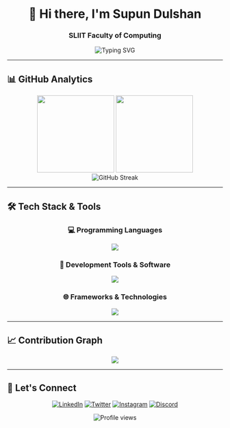 <div align="center">
  
# 👋 Hi there, I'm **Supun Dulshan**
### SLIIT Faculty of Computing
<img src="https://readme-typing-svg.herokuapp.com?font=Fira+Code&pause=1000&color=36BCF7&center=true&vCenter=true&width=435&lines=Full-Stack+Developer;Tech+Enthusiast;Problem+Solver;Always+Learning" alt="Typing SVG" />

</div>

---

## 📊 GitHub Analytics

<div align="center">
  <img height="180em" src="https://github-readme-stats.vercel.app/api?username=dulsh1&show_icons=true&theme=tokyonight&include_all_commits=true&count_private=true"/>
  <img height="180em" src="https://github-readme-stats.vercel.app/api/top-langs/?username=dulsh1&layout=compact&langs_count=8&theme=tokyonight"/>
</div>

<div align="center">
  <img src="https://github-readme-streak-stats.herokuapp.com/?user=dulsh1&theme=tokyonight&hide_border=true" alt="GitHub Streak" />
</div>

---

## 🛠️ Tech Stack & Tools

<div align="center">

### 💻 Programming Languages
<img src="https://skillicons.dev/icons?i=java,python,javascript,typescript,cpp,c,kotlin,r&theme=dark" />

### 🔧 Development Tools & Software
<img src="https://skillicons.dev/icons?i=git,github,vscode,visualstudio,androidstudio,eclipse,postman,linux&theme=dark" />

### 🌐 Frameworks & Technologies
<img src="https://skillicons.dev/icons?i=html,css,bootstrap,tailwind,react,nextjs,nodejs,expressjs,spring,mongodb,mysql,figma&theme=dark" />

</div>

---

## 📈 Contribution Graph

<div align="center">
  <img src="https://github-readme-activity-graph.vercel.app/graph?username=dulsh1&theme=tokyo-night&hide_border=true&area=true" />
</div>

---

## 🤝 Let's Connect

<div align="center">

[![LinkedIn](https://img.shields.io/badge/LinkedIn-0077B5?style=for-the-badge&logo=linkedin&logoColor=white)](https://www.linkedin.com/in/supun-dulshan/)
[![Twitter](https://img.shields.io/badge/Twitter-1DA1F2?style=for-the-badge&logo=twitter&logoColor=white)](https://twitter.com/dulsh1)
[![Instagram](https://img.shields.io/badge/Instagram-E4405F?style=for-the-badge&logo=instagram&logoColor=white)](https://www.instagram.com/dulsh1/)
[![Discord](https://img.shields.io/badge/Discord-7289DA?style=for-the-badge&logo=discord&logoColor=white)](https://discord.gg/dulsh1)

</div>

<div align="center">
<img src="https://komarev.com/ghpvc/?username=dulsh1&label=Profile%20views&color=0e75b6&style=flat" alt="Profile views" />
</div>

